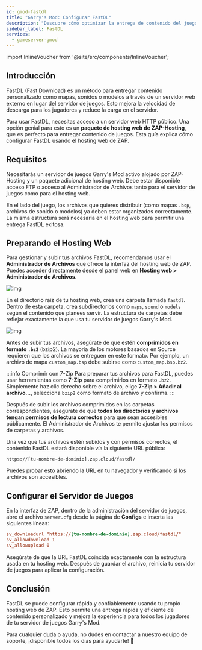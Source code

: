 ```yaml
---
id: gmod-fastdl
title: "Garry's Mod: Configurar FastDL"
description: "Descubre cómo optimizar la entrega de contenido del juego con FastDL usando el hosting web de ZAP-Hosting para descargas más rápidas y menor carga en el servidor → Aprende más ahora"
sidebar_label: FastDL
services:
  - gameserver-gmod
---
```


import InlineVoucher from '@site/src/components/InlineVoucher';


## Introducción

FastDL (Fast Download) es un método para entregar contenido personalizado como mapas, sonidos o modelos a través de un servidor web externo en lugar del servidor de juegos. Esto mejora la velocidad de descarga para los jugadores y reduce la carga en el servidor.

Para usar FastDL, necesitas acceso a un servidor web HTTP público. Una opción genial para esto es un **paquete de hosting web de ZAP-Hosting**, que es perfecto para entregar contenido de juegos. Esta guía explica cómo configurar FastDL usando el hosting web de ZAP.

<InlineVoucher />

## Requisitos

Necesitarás un servidor de juegos Garry's Mod activo alojado por ZAP-Hosting y un paquete adicional de hosting web. Debe estar disponible acceso FTP o acceso al Administrador de Archivos tanto para el servidor de juegos como para el hosting web.

En el lado del juego, los archivos que quieres distribuir (como mapas `.bsp`, archivos de sonido o modelos) ya deben estar organizados correctamente. La misma estructura será necesaria en el hosting web para permitir una entrega FastDL exitosa.

## Preparando el Hosting Web

Para gestionar y subir tus archivos FastDL, recomendamos usar el **Administrador de Archivos** que ofrece la interfaz del hosting web de ZAP. Puedes acceder directamente desde el panel web en **Hosting web > Administrador de Archivos**.

![img](https://screensaver01.zap-hosting.com/index.php/s/dptRwGTgL6bHXrE/preview)

En el directorio raíz de tu hosting web, crea una carpeta llamada `fastdl`. Dentro de esta carpeta, crea subdirectorios como `maps`, `sound` o `models` según el contenido que planees servir. La estructura de carpetas debe reflejar exactamente la que usa tu servidor de juegos Garry's Mod.

![img](https://screensaver01.zap-hosting.com/index.php/s/beCCJPFT5si3wRZ/preview)

Antes de subir tus archivos, asegúrate de que estén **comprimidos en formato `.bz2`** (bzip2). La mayoría de los motores basados en Source requieren que los archivos se entreguen en este formato. Por ejemplo, un archivo de mapa `custom_map.bsp` debe subirse como `custom_map.bsp.bz2`.

:::info Comprimir con 7-Zip
Para preparar tus archivos para FastDL, puedes usar herramientas como **7-Zip** para comprimirlos en formato `.bz2`. Simplemente haz clic derecho sobre el archivo, elige **7-Zip > Añadir al archivo...**, selecciona `bzip2` como formato de archivo y confirma.
:::

Después de subir los archivos comprimidos en las carpetas correspondientes, asegúrate de que **todos los directorios y archivos tengan permisos de lectura correctos** para que sean accesibles públicamente. El Administrador de Archivos te permite ajustar los permisos de carpetas y archivos.

Una vez que tus archivos estén subidos y con permisos correctos, el contenido FastDL estará disponible vía la siguiente URL pública:

```
https://[tu-nombre-de-dominio].zap.cloud/fastdl/
```

Puedes probar esto abriendo la URL en tu navegador y verificando si los archivos son accesibles.

## Configurar el Servidor de Juegos

En la interfaz de ZAP, dentro de la administración del servidor de juegos, abre el archivo `server.cfg` desde la página de **Configs** e inserta las siguientes líneas:

```cfg
sv_downloadurl "https://[tu-nombre-de-dominio].zap.cloud/fastdl/"
sv_allowdownload 1
sv_allowupload 0
```

Asegúrate de que la URL FastDL coincida exactamente con la estructura usada en tu hosting web. Después de guardar el archivo, reinicia tu servidor de juegos para aplicar la configuración.

## Conclusión

FastDL se puede configurar rápida y confiablemente usando tu propio hosting web de ZAP. Esto permite una entrega rápida y eficiente de contenido personalizado y mejora la experiencia para todos los jugadores de tu servidor de juegos Garry's Mod.

Para cualquier duda o ayuda, no dudes en contactar a nuestro equipo de soporte, ¡disponible todos los días para ayudarte! 🙂

<InlineVoucher />